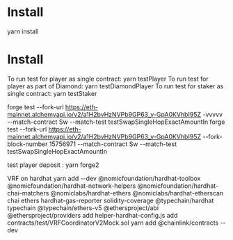 # Install

yarn install

# Install

To run test for player as single contract: yarn testPlayer
To run test for player as part of Diamond: yarn testDiamondPlayer
To run test for staker as single contract: yarn testStaker




forge test --fork-url https://eth-mainnet.alchemyapi.io/v2/a1H2bvHzNVPb9GP63_v-GpA0KVhbI95Z -vvvvv --match-contract Sw --match-test testSwapSingleHopExactAmountIn
forge test --fork-url https://eth-mainnet.alchemyapi.io/v2/a1H2bvHzNVPb9GP63_v-GpA0KVhbI95Z   --fork-block-number 15756971 --match-contract Sw --match-test testSwapSingleHopExactAmountIn

test player deposit :  yarn forge2

VRF on hardhat
yarn add --dev @nomicfoundation/hardhat-toolbox @nomicfoundation/hardhat-network-helpers @nomicfoundation/hardhat-chai-matchers @nomiclabs/hardhat-ethers @nomiclabs/hardhat-etherscan chai ethers hardhat-gas-reporter solidity-coverage @typechain/hardhat typechain @typechain/ethers-v5 @ethersproject/abi @ethersproject/providers
add helper-hardhat-config.js
add contracts/test/VRFCoordinatorV2Mock.sol
yarn add @chainlink/contracts --dev